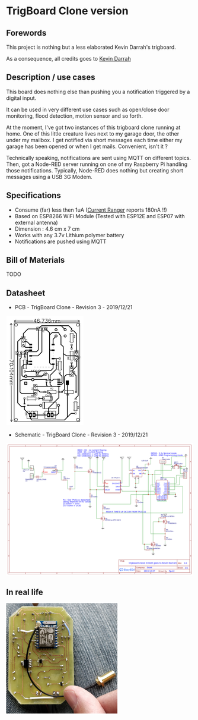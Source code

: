 # TrigBoard Clone version

## Forewords

This project is nothing but a less elaborated Kevin Darrah's trigboard.

As a consequence, all credits goes to [Kevin Darrah](https://www.kevindarrah.com/wiki/index.php?title=TrigBoard)

## Description / use cases

This board does nothing else than pushing you a notification triggered by a digital input.

It can be used in very different use cases such as open/close door monitoring, flood detection, motion sensor and so forth.

At the moment, I've got two instances of this trigboard clone running at home. One of this little creature lives next to my garage door, the other under my mailbox. I get notified via short messages each time either my garage has been opened or when I get mails. Convenient, isn't it ?

Technically speaking, notifications are sent using MQTT on different topics. Then, got a Node-RED server running on one of my Raspberry Pi handling those notifications. Typically, Node-RED does nothing but creating short messages using a USB 3G Modem.

## Specifications

* Consume (far) less then 1uA ([Current Ranger](https://lowpowerlab.com/guide/currentranger/) reports 180nA !!)
* Based on ESP8266 WiFi Module (Tested with ESP12E and ESP07 with external antenna)
* Dimension : 4.6 cm x 7 cm
* Works with any 3.7v Lithium polymer battery 
* Notifications are pushed using MQTT

## Bill of Materials

TODO

## Datasheet

* PCB - TrigBoard Clone - Revision 3 - 2019/12/21

![TrigBoard Clone V3](images/pcb_trigboard_clone_v3.png)

* Schematic - TrigBoard Clone - Revision 3 - 2019/12/21

![TrigBoard Clone V3](images/schematic_trigboard_clone_v3.png)

## In real life

![TrigBoard Clone V3](images/irl_trigboard_clone_v3.png)


